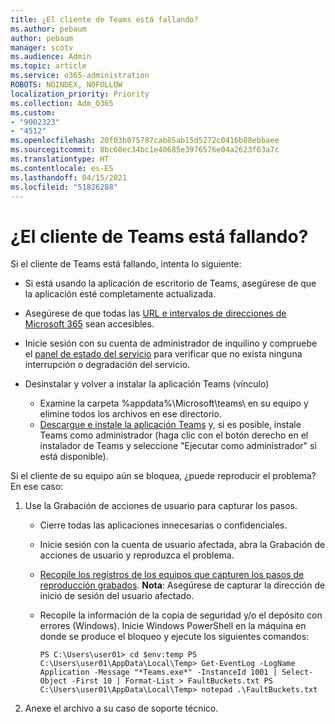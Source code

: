 ```yaml
---
title: ¿El cliente de Teams está fallando?
ms.author: pebaum
author: pebaum
manager: scotv
ms.audience: Admin
ms.topic: article
ms.service: o365-administration
ROBOTS: NOINDEX, NOFOLLOW
localization_priority: Priority
ms.collection: Adm_O365
ms.custom:
- "9002323"
- "4512"
ms.openlocfilehash: 20f03b075787cab85ab15d5272c0416b88ebbaee
ms.sourcegitcommit: 8bc60ec34bc1e40685e3976576e04a2623f63a7c
ms.translationtype: HT
ms.contentlocale: es-ES
ms.lasthandoff: 04/15/2021
ms.locfileid: "51826288"
---
```

# <a name="teams-client-crashing"></a>¿El cliente de Teams está fallando?

Si el cliente de Teams está fallando, intenta lo siguiente:

- Si está usando la aplicación de escritorio de Teams, asegúrese de que la aplicación esté completamente actualizada.

- Asegúrese de que todas las [URL e intervalos de direcciones de Microsoft 365](https://docs.microsoft.com/microsoftteams/connectivity-issues) sean accesibles.

- Inicie sesión con su cuenta de administrador de inquilino y compruebe el [panel de estado del servicio](https://docs.microsoft.com/office365/enterprise/view-service-health) para verificar que no exista ninguna interrupción o degradación del servicio.

- Desinstalar y volver a instalar la aplicación Teams (vínculo)
    - Examine la carpeta %appdata%\Microsoft\teams\ en su equipo y elimine todos los archivos en ese directorio.
    - [Descargue e instale la aplicación Teams](https://www.microsoft.com/microsoft-365/microsoft-teams/group-chat-software#office-DesktopAppDownload-ofoushy) y, si es posible, instale Teams como administrador (haga clic con el botón derecho en el instalador de Teams y seleccione "Ejecutar como administrador" si está disponible).

Si el cliente de su equipo aún se bloquea, ¿puede reproducir el problema? En ese caso:

1. Use la Grabación de acciones de usuario para capturar los pasos.
    - Cierre todas las aplicaciones innecesarias o confidenciales.
    - Inicie sesión con la cuenta de usuario afectada, abra la Grabación de acciones de usuario y reproduzca el problema.
    - [Recopile los registros de los equipos que capturen los pasos de reproducción grabados](https://docs.microsoft.com/microsoftteams/log-files). **Nota**: Asegúrese de capturar la dirección de inicio de sesión del usuario afectado.
    - Recopile la información de la copia de seguridad y/o el depósito con errores (Windows). Inicie Windows PowerShell en la máquina en donde se produce el bloqueo y ejecute los siguientes comandos:

        `
        PS C:\Users\user01> cd $env:temp
        PS C:\Users\user01\AppData\Local\Temp> Get-EventLog -LogName Application -Message "*Teams.exe*" -InstanceId 1001 | Select-Object -First 10 | Format-List > FaultBuckets.txt
        PS C:\Users\user01\AppData\Local\Temp> notepad .\FaultBuckets.txt
        `
    
2. Anexe el archivo a su caso de soporte técnico.
